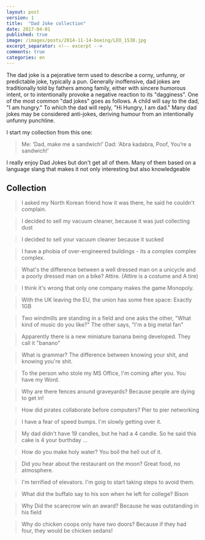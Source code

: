 ```yaml
---
layout: post
version: 1
title:  "Dad Joke collection"
date: 2017-04-01
published: true
image: /images/posts/2014-11-14-boeing/LEO_1538.jpg
excerpt_separator: <!-- excerpt -->
comments: true
categories: en 
---
```


The dad joke is a pejorative term used to describe a corny, unfunny, or predictable joke, typically a pun. Generally inoffensive, dad jokes are traditionally told by fathers among family, either with sincere humorous intent, or to intentionally provoke a negative reaction to its "dagginess". One of the most common "dad jokes" goes as follows. A child will say to the dad, "I am hungry." To which the dad will reply, "Hi Hungry, I am dad." Many dad jokes may be considered anti-jokes, deriving humour from an intentionally unfunny punchline.

I start my collection from this one:

> Me: ‘Dad, make me a sandwich!’ Dad: ‘Abra kadabra, Poof, You’re a sandwich!’

<!-- excerpt -->

I really enjoy Dad Jokes but don't get all of them. Many of them based on a language slang that makes it not only interesting but also knowledgeable 

## Collection

> I asked my North Korean friend how it was there, he said he couldn't complain.

> I decided to sell my vacuum cleaner, because it was just collecting dust

> I decided to sell your vacuum cleaner because it sucked

> I have a phobia of over-engineered buildings - its a complex complex complex.

> What's the difference between a well dressed man on a unicycle and a poorly dressed man on a bike? Attire. (Attire is a costume and A tire)

> I think it's wrong that only one company makes the game Monopoly.

> With the UK leaving the EU, the union has some free space: Exactly 1GB

> Two windmills are standing in a field and one asks the other, "What kind of music do you like?" The other says, "I'm a big metal fan"

> Apparently there is a new miniature banana being developed. They call it "banano"

> What is grammar? The difference between knowing your shit, and knowing you're shit.

> To the person who stole my MS Office, I'm coming after you. You have my Word.

> Why are there fences around graveyards? Because people are dying to get in!

> How did pirates collaborate before computers? Pier to pier networking

> I have a fear of speed bumps. I'm slowly getting over it.

> My dad didn't have 19 candles, but he had a 4 candle. So he said this cake is 4 your burthday ...

> How do you make holy water? You boil the hell out of it.

> Did you hear about the restaurant on the moon? Great food, no atmosphere.

> I'm terrified of elevators. I'm goig to start taking steps to avoid them. 

> What did the buffalo say to his son when he left for college? Bison

> Why Did the scarecrow win an award? Because he was outstanding in his field

> Why do chicken coops only have two doors? Because if they had four, they would be chicken sedans!
